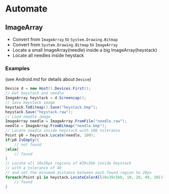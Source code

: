 # Automate

## ImageArray
- Convert from `ImageArray` to `System.Drawing.Bitmap`
- Convert from `System.Drawing.Bitmap` to `ImageArray`
- Locate a small ImageArray(needle) inside a big ImageArray(heystack)
- Locate all needles inside heystack

### Examples
(see Android.md for details about `Device`)
~~~cs
Device d = new Host().Devices.First();
// Get heystack and needle
ImageArray heystack = d.Screencap();
// Save heystack image
heystack.ToBitmap().Save("heystack.bmp");
heystack.Save("heystack.raw");
// Load needle image
ImageArray needle = ImageArray.FromFile("needle.raw");
needle = ImageArray.FromBitmap("needle.bmp");
// Locate needle inside heystack with 100 tolerance
Point p0 = heystack.Locate(needle, 100);
if(p0.IsEmpty){
	// not found
}else{
	// found
}
// Locate all 10x20px regions of #39c5bb inside heystack
// with a tolerance of 40
// and set the minumum distance between each found region to 20px
foreach(Point p1 in heystack.LocateColorAll(0x39c5bb, 10, 20, 40, 20)){
	// found
}
~~~